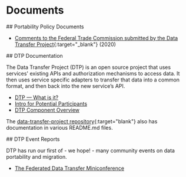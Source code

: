 # Documents

<article class="section" markdown="1">
## Portability Policy Documents

* [Comments to the Federal Trade Commission submitted by the Data Transfer Project](https://www.regulations.gov/document/FTC-2020-0062-0010){:target="_blank"} (2020)

</article>

<article class="section" markdown="1">
## DTP Documentation

The Data Transfer Project (DTP) is an open source project that uses services' existing APIs and authorization mechanisms to access data. It then uses service specific adapters to transfer that data into a common format, and then back into the new service’s API.

* [DTP &mdash; What is it?](/docs/dtp-what-is-it)
* [Intro for Potential Participants](/docs/dtp-intro-for-contributors)
* [DTP Component Overview](/docs/dtp-documentation) 

The [data-transfer-project repository](https://github.com/google/data-transfer-project){:target="blank"} also has documentation in various README.md files.
</article>

<article class="section" markdown="1">
## DTP Event Reports 

DTP has run our first of - we hope! - many community events on data portability and migration. 

* [The Federated Data Transfer Miniconference](/docs/dtp-federated-miniconference-report) 

</article>

